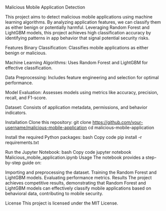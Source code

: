 Malicious Mobile Application Detection

This project aims to detect malicious mobile applications using machine learning algorithms. By analyzing application features, we can classify them as either benign or potentially harmful. Leveraging Random Forest and LightGBM models, this project achieves high classification accuracy by identifying patterns in app behavior that signal potential security risks.



Features
Binary Classification: Classifies mobile applications as either benign or malicious.

Machine Learning Algorithms: Uses Random Forest and LightGBM for effective classification.

Data Preprocessing: Includes feature engineering and selection for optimal performance.

Model Evaluation: Assesses models using metrics like accuracy, precision, recall, and F1-score.

Dataset: Consists of application metadata, permissions, and behavior indicators.

Installation
Clone this repository:
git clone https://github.com/your-username/malicious-mobile-application cd malicious-mobile-application

Install the required Python packages:
bash
Copy code
pip install -r requirements.txt

Run the Jupyter Notebook:
bash
Copy code
jupyter notebook Malicious_mobile_application.ipynb
Usage
The notebook provides a step-by-step guide on:

Importing and preprocessing the dataset.
Training the Random Forest and LightGBM models.
Evaluating performance metrics.
Results
The project achieves competitive results, demonstrating that Random Forest and LightGBM models can effectively classify mobile applications based on behavioral data, contributing to mobile security.

License
This project is licensed under the MIT License.
